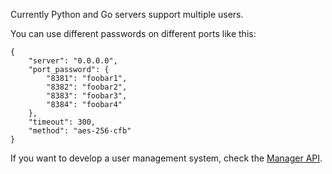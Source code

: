 Currently Python and Go servers support multiple users.

You can use different passwords on different ports like this:

    {
        "server": "0.0.0.0",
        "port_password": {
            "8381": "foobar1",
            "8382": "foobar2",
            "8383": "foobar3",
            "8384": "foobar4"
        },
        "timeout": 300,
        "method": "aes-256-cfb"
    }

If you want to develop a user management system, check the [Manager API](https://github.com/shadowsocks/shadowsocks/wiki/Manage-Multiple-Users).